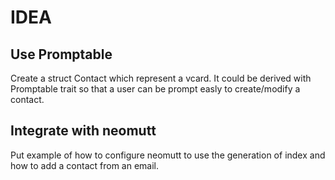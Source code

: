 # IDEA


## Use Promptable

Create a struct Contact which represent a vcard. It could be derived with Promptable trait so that a user can be prompt easly to create/modify a contact.

## Integrate with neomutt

Put example of how to configure neomutt to use the generation of index and how to add a contact from an email.
